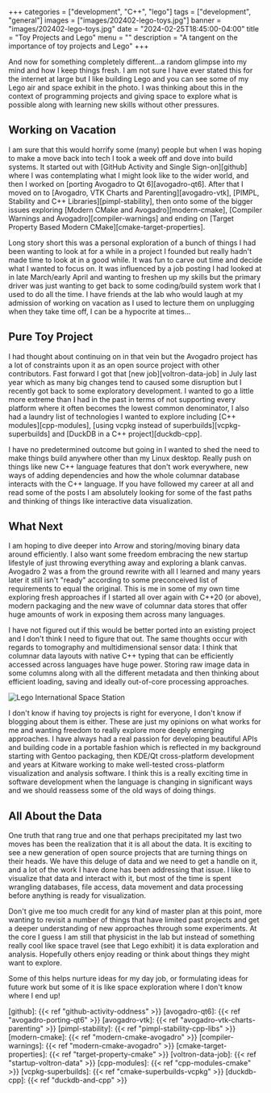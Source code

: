 +++
categories = ["development", "C++", "lego"]
tags = ["development", "general"]
images = ["images/202402-lego-toys.jpg"]
banner = "images/202402-lego-toys.jpg"
date = "2024-02-25T18:45:00-04:00"
title = "Toy Projects and Lego"
menu = ""
description = "A tangent on the importance of toy projects and Lego"
+++

And now for something completely different...a random glimpse into my mind and how I keep things fresh. I am not sure I have ever stated this for the internet at large but I like building Lego and you can see some of my Lego air and space exhibit in the photo. I was thinking about this in the context of programming projects and giving space to explore what is possible along with learning new skills without other pressures.

Working on Vacation
-------------------

I am sure that this would horrify some (many) people but when I was hoping to make a move back into tech I took a week off and dove into build systems. It started out with [GitHub Activity and Single Sign-on][github] where I was contemplating what I might look like to the wider world, and then I worked on [porting Avogadro to Qt 6][avogadro-qt6]. After that I moved on to [Avogadro, VTK Charts and Parenting][avogadro-vtk], [PIMPL, Stability and C++ Libraries][pimpl-stability], then onto some of the bigger issues exploring [Modern CMake and Avogadro][modern-cmake], [Compiler Warnings and Avogadro][compiler-warnings] and ending on [Target Property Based Modern CMake][cmake-target-properties].

Long story short this was a personal exploration of a bunch of things I had been wanting to look at for a while in a project I founded but really hadn't made time to look at in a good while. It was fun to carve out time and decide what I wanted to focus on. It was influenced by a job posting I had looked at in late March/early April and wanting to freshen up my skills but the primary driver was just wanting to get back to some coding/build system work that I used to do all the time. I have friends at the lab who would laugh at my admission of working on vacation as I used to lecture them on unplugging when they take time off, I can be a hypocrite at times...

Pure Toy Project
----------------

I had thought about continuing on in that vein but the Avogadro project has a lot of constraints upon it as an open source project with other contributors. Fast forward I got that [new job][voltron-data-job] in July last year which as many big changes tend to caused some disruption but I recently got back to some exploratory development. I wanted to go a little more extreme than I had in the past in terms of not supporting every platform where it often becomes the lowest common denominator, I also had a laundry list of technologies I wanted to explore including [C++ modules][cpp-modules], [using vcpkg instead of superbuilds][vcpkg-superbuilds] and [DuckDB in a C++ project][duckdb-cpp].

I have no predetermined outcome but going in I wanted to shed the need to make things build anywhere other than my Linux desktop. Really push on things like new C++ language features that don't work everywhere, new ways of adding dependencies and how the whole columnar database interacts with the C++ language. If you have followed my career at all and read some of the posts I am absolutely looking for some of the fast paths and thinking of things like interactive data visualization.

What Next
---------

I am hoping to dive deeper into Arrow and storing/moving binary data around efficiently. I also want some freedom embracing the new startup lifestyle of just throwing everything away and exploring a blank canvas. Avogadro 2 was a from the ground rewrite with all I learned and many years later it still isn't "ready" according to some preconceived list of requirements to equal the original. This is me in some of my own time exploring fresh approaches if I started all over again with C++20 (or above), modern packaging and the new wave of columnar data stores that offer huge amounts of work in exposing them across many languages.

I have not figured out if this would be better ported into an existing project and I don't think I need to figure that out. The same thoughts occur with regards to tomography and multidimensional sensor data: I think that columnar data layouts with native C++ typing that can be efficiently accessed across languages have huge power. Storing raw image data in some columns along with all the different metadata and then thinking about efficient loading, saving and ideally out-of-core processing approaches.


![Lego International Space Station](/images/202402-lego-iss.jpg)

I don't know if having toy projects is right for everyone, I don't know if blogging about them is either. These are just my opinions on what works for me and wanting freedom to really explore more deeply emerging approaches. I have always had a real passion for developing beautiful APIs and building code in a portable fashion which is reflected in my background starting with Gentoo packaging, then KDE/Qt cross-platform development and years at Kitware working to make well-tested cross-platform visualization and analysis software. I think this is a really exciting time in software development when the language is changing in significant ways and we should reassess some of the old ways of doing things.

All About the Data
------------------

One truth that rang true and one that perhaps precipitated my last two moves has been the realization that it is all about the data. It is exciting to see a new generation of open source projects that are turning things on their heads. We have this deluge of data and we need to get a handle on it, and a lot of the work I have done has been addressing that issue. I like to visualize that data and interact with it, but most of the time is spent wrangling databases, file access, data movement and data processing before anything is ready for visualization.

Don't give me too much credit for any kind of master plan at this point, more wanting to revisit a number of things that have limited past projects and get a deeper understanding of new approaches through some experiments. At the core I guess I am still that physicist in the lab but instead of something really cool like space travel (see that Lego exhibit) it is data exploration and analysis. Hopefully others enjoy reading or think about things they might want to explore.

Some of this helps nurture ideas for my day job, or formulating ideas for future work but some of it is like space exploration where I don't know where I end up!

[github]: {{< ref "github-activity-oddness" >}}
[avogadro-qt6]: {{< ref "avogadro-porting-qt6" >}}
[avogadro-vtk]: {{< ref "avogadro-vtk-charts-parenting" >}}
[pimpl-stability]: {{< ref "pimpl-stability-cpp-libs" >}}
[modern-cmake]: {{< ref "modern-cmake-avogadro" >}}
[compiler-warnings]: {{< ref "modern-cmake-avogadro" >}}
[cmake-target-properties]: {{< ref "target-property-cmake" >}}
[voltron-data-job]: {{< ref "startup-voltron-data" >}}
[cpp-modules]: {{< ref "cpp-modules-cmake" >}}
[vcpkg-superbuilds]: {{< ref "cmake-superbuilds-vcpkg" >}}
[duckdb-cpp]: {{< ref "duckdb-and-cpp" >}}
